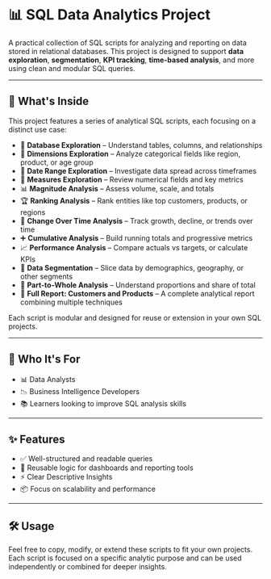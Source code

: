 # 📊 SQL Data Analytics Project

A practical collection of SQL scripts for analyzing and reporting on data stored in relational databases. This project is designed to support **data exploration**, **segmentation**, **KPI tracking**, **time-based analysis**, and more using clean and modular SQL queries.

---

## 📂 What's Inside
This project features a series of analytical SQL scripts, each focusing on a distinct use case:

- 🧭 **Database Exploration** – Understand tables, columns, and relationships
- 🧱 **Dimensions Exploration** – Analyze categorical fields like region, product, or age group
- 📅 **Date Range Exploration** – Investigate data spread across timeframes
- 📏 **Measures Exploration** – Review numerical fields and key metrics
- 📊 **Magnitude Analysis** – Assess volume, scale, and totals
- 🏆 **Ranking Analysis** – Rank entities like top customers, products, or regions
- 🔄 **Change Over Time Analysis** – Track growth, decline, or trends over time
- ➕ **Cumulative Analysis** – Build running totals and progressive metrics
- 📈 **Performance Analysis** – Compare actuals vs targets, or calculate KPIs
- 🧩 **Data Segmentation** – Slice data by demographics, geography, or other segments
- 🧮 **Part-to-Whole Analysis** – Understand proportions and share of total
- 📃 **Full Report: Customers and Products** – A complete analytical report combining multiple techniques

Each script is modular and designed for reuse or extension in your own SQL projects.

---

## 👥 Who It's For
- 📊 Data Analysts
- 📉 Business Intelligence Developers
- 📚 Learners looking to improve SQL analysis skills

---

## ✨ Features
- ✅ Well-structured and readable queries
- 🔄 Reusable logic for dashboards and reporting tools
- ⚡ Clear Descriptive Insights
- 📦 Focus on scalability and performance

---

## 🛠️ Usage
Feel free to copy, modify, or extend these scripts to fit your own projects. Each script is focused on a specific analytic purpose and can be used independently or combined for deeper insights.

